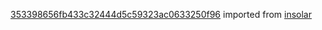 [353398656fb433c32444d5c59323ac0633250f96](https://github.com/insolar/insolar/commit/353398656fb433c32444d5c59323ac0633250f96) imported from [insolar](https://github.com/insolar/insolar)
